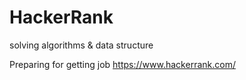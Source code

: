 # HackerRank
solving algorithms &amp; data structure

Preparing for getting job
https://www.hackerrank.com/
